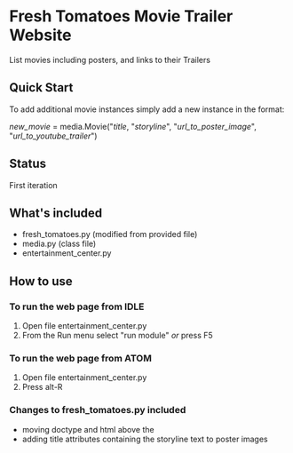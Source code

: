 # Fresh Tomatoes Movie Trailer Website
List movies including posters, and links to their Trailers

## Quick Start
To add additional movie instances simply add a new instance in the format:

*new_movie* = media.Movie("*title*, "*storyline*", "*url_to_poster_image*",
 "*url_to_youtube_trailer*")

## Status
First iteration

## What's included
* fresh_tomatoes.py (modified from provided file)
* media.py (class file)
* entertainment_center.py

## How to use
### To run the web page from IDLE
1. Open file entertainment_center.py
2. From the Run menu select "run module" *or* press F5

### To run the web page from ATOM
1. Open file entertainment_center.py
2. Press alt-R

### Changes to fresh_tomatoes.py included
* moving doctype and html above the <head>
* adding title attributes containing the storyline text to poster images

